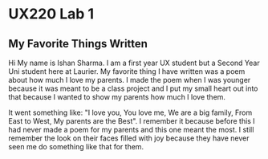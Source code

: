 # UX220 Lab 1

## My Favorite Things Written

Hi My name is Ishan Sharma. I am a first year UX student but a Second Year Uni student here at Laurier. My favorite thing I have written was a poem about how much I love my parents. I made the poem when I was younger because it was meant to be a class project and I put my small heart out into that because I wanted to show my parents how much I love them. 

It went something like: "I love you, You love me, We are a big family, From East to West, My parents are the Best". I remember it because before this I had never made a poem for my parents and this one meant the most. I still remember the look on their faces filled with joy because they have never seen me do something like that for them. 
